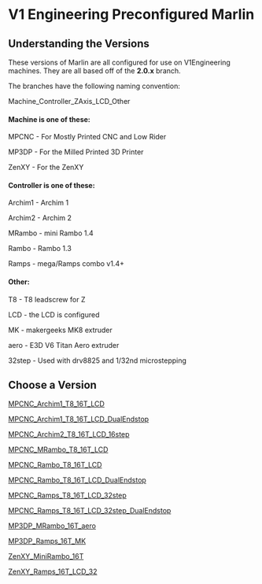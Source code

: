 # V1 Engineering Preconfigured Marlin

## Understanding the Versions

These versions of Marlin are all configured for use on V1Engineering machines. They are all based
off of the **2.0.x** branch.

The branches have the following naming convention:

Machine_Controller_ZAxis_LCD_Other

#### Machine is one of these:

MPCNC - For Mostly Printed CNC and Low Rider

MP3DP - For the Milled Printed 3D Printer

ZenXY - For the ZenXY

#### Controller is one of these:

Archim1 - Archim 1

Archim2 - Archim 2

MRambo - mini Rambo 1.4

Rambo - Rambo 1.3

Ramps - mega/Ramps combo v1.4+

#### Other:

T8 - T8 leadscrew for Z

LCD - the LCD is configured

MK - makergeeks MK8 extruder

aero - E3D V6 Titan Aero extruder

32step - Used with drv8825 and 1/32nd microstepping

## Choose a Version

[MPCNC_Archim1_T8_16T_LCD](https://github.com/Allted/Marlin/archive/MPCNC_Archim1_T8_16T_LCD.zip)

[MPCNC_Archim1_T8_16T_LCD_DualEndstop](https://github.com/Allted/Marlin/archive/MPCNC_Archim1_T8_16T_LCD_DualEndstop.zip)

[MPCNC_Archim2_T8_16T_LCD_16step](https://github.com/Allted/Marlin/archive/MPCNC_Archim2_T8_16T_LCD_16step.zip)


[MPCNC_MRambo_T8_16T_LCD](https://github.com/Allted/Marlin/archive/MPCNC_MRambo_T8_16T_LCD.zip)

[MPCNC_Rambo_T8_16T_LCD](https://github.com/Allted/Marlin/archive/MPCNC_Rambo_T8_16T_LCD.zip)

[MPCNC_Rambo_T8_16T_LCD_DualEndstop](https://github.com/Allted/Marlin/archive/MPCNC_Rambo_T8_16T_LCD_DualEndstop.zip)


[MPCNC_Ramps_T8_16T_LCD_32step](https://github.com/Allted/Marlin/archive/MPCNC_Ramps_T8_16T_LCD_32step.zip)

[MPCNC_Ramps_T8_16T_LCD_32step_DualEndstop](https://github.com/Allted/Marlin/archive/MPCNC_Ramps_T8_16T_LCD_32step_DualEndstop.zip)





[MP3DP_MRambo_16T_aero](https://github.com/Allted/Marlin/archive/MP3DP_MRambo_16T_aero.zip)

[MP3DP_Ramps_16T_MK](https://github.com/Allted/Marlin/archive/MP3DP_Ramps_16T_MK.zip)





[ZenXY_MiniRambo_16T](https://github.com/Allted/Marlin/archive/ZenXY_MiniRambo_16T.zip)

[ZenXY_Ramps_16T_LCD_32](https://github.com/Allted/Marlin/archive/ZenXY_Ramps_16T_LCD_32.zip)




